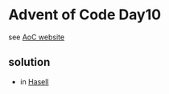 # Advent of Code Day10
see [AoC website](http://adventofcode.com/2015/day/10)

## solution

- in [Hasell](./src/Solution.hs)
